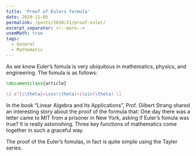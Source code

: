 ```yaml
---
title: 'Proof of Eulers formula'
date: 2020-11-05
permalink: /posts/2020/11/proof-euler/
excerpt_separator: <!--more-->
usemMath: true
tags:
  - General
  - Mathematic
---
```


As we know Euler’s fomula is very ubiquitous in mathematics, physics, and engineering. The fomula is as follows:
```Latex
\documentclass{article}

\[ e^{i\theta}=\cos(\theta)+i\sin(\theta) \]
```
In the book “Linear Algebra and Its Applications”, Prof. Gilbert Strang shared an interesting story about the proof of the formula that: One day there was a letter came to MIT from a prisoner in New York, asking if Euler’s fomula was true? It is really astonishing. Three key functions of mathematics come together in such a graceful way.

The proof of the Euler’s fomulas, in fact is quite simple using the Tayler series.
